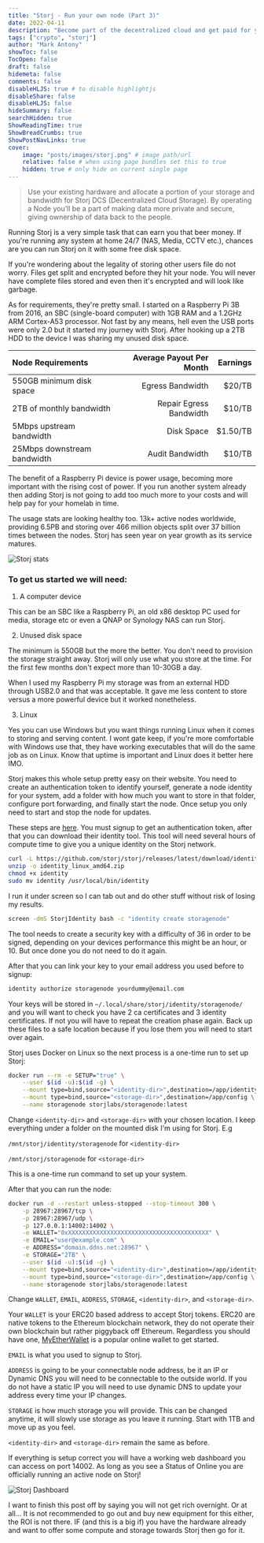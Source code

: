 ```yaml
---
title: "Storj - Run your own node (Part 3)"
date: 2022-04-11
description: "Become part of the decentralized cloud and get paid for your extra bandwidth and storage capacity."
tags: ["crypto", "storj"]
author: "Mark Antony"
showToc: false
TocOpen: false
draft: false
hidemeta: false
comments: false
disableHLJS: true # to disable highlightjs
disableShare: false
disableHLJS: false
hideSummary: false
searchHidden: true
ShowReadingTime: true
ShowBreadCrumbs: true
ShowPostNavLinks: true
cover:
    image: "posts/images/storj.png" # image path/url
    relative: false # when using page bundles set this to true
    hidden: true # only hide on current single page
---
```


> Use your existing hardware and allocate a portion of your storage and bandwidth for Storj DCS (Decentralized Cloud Storage). By operating a Node you’ll be a part of making data more private and secure, giving ownership of data back to the people.

Running Storj is a very simple task that can earn you that beer money. If you're running any system at home 24/7 (NAS, Media, CCTV etc.), chances are you can run Storj on it with some free disk space.

If you're wondering about the legality of storing other users file do not worry. Files get split and encrypted before they hit your node. You will never have complete files stored and even then it's encrypted and will look like garbage.

As for requirements, they're pretty small. I started on a Raspberry Pi 3B from 2016, an SBC (single-board computer) with 1GB RAM and a 1.2GHz ARM Cortex-A53 processor. Not fast by any means, hell even the USB ports were only 2.0 but it started my journey with Storj. After hooking up a 2TB HDD to the device I was sharing my unused disk space.

|Node Requirements||Average Payout Per Month|Earnings|
|:---|---|---:|---:|
|550GB minimum disk space||Egress Bandwidth|$20/TB|
|2TB of monthly bandwidth||Repair Egress Bandwidth|$10/TB|
|5Mbps upstream bandwidth||Disk Space|$1.50/TB|
|25Mbps downstream bandwidth||Audit Bandwidth|$10/TB|

The benefit of a Raspberry Pi device is power usage, becoming more important with the rising cost of power. If you run another system already then adding Storj is not going to add too much more to your costs and will help pay for your homelab in time.

The usage stats are looking healthy too. 13k+ active nodes worldwide, providing 6.5PB and storing over 466 million objects split over 37 billion times between the nodes. Storj has seen year on year growth as its service matures.

![Storj stats](posts/images/storj.stats.png)

### To get us started we will need:
1. A computer device

This can be an SBC like a Raspberry Pi, an old x86 desktop PC used for media, storage etc or even a QNAP or Synology NAS can run Storj.

2. Unused disk space

The minimum is 550GB but the more the better. You don't need to provision the storage straight away. Storj will only use what you store at the time. For the first few months don't expect more than 10-30GB a day.

When I used my Raspberry Pi my storage was from an external HDD through USB2.0 and that was acceptable. It gave me less content to store versus a more powerful device but it worked nonetheless.

3. Linux

Yes you can use Windows but you want things running Linux when it comes to storing and serving content. I wont gate keep, if you're more comfortable with Windows use that, they have working executables that will do the same job as on Linux. Know that uptime is important and Linux does it better here IMO.


Storj makes this whole setup pretty easy on their website. You need to create an authentication token to identify yourself, generate a node identity for your system, add a folder with how much you want to store in that folder, configure port forwarding, and finally start the node. Once setup you only need to start and stop the node for updates.

These steps are [here](https://www.storj.io/host-a-node). You must signup to get an authentication token, after that you can download their identity tool. This tool will need several hours of compute time to give you a unique identity on the Storj network.

```bash
curl -L https://github.com/storj/storj/releases/latest/download/identity_linux_amd64.zip -o identity_linux_amd64.zip
unzip -o identity_linux_amd64.zip
chmod +x identity
sudo mv identity /usr/local/bin/identity
```
I run it under screen so I can tab out and do other stuff without risk of losing my results.
```bash
screen -dmS StorjIdentity bash -c "identity create storagenode"
```
The tool needs to create a security key with a difficulty of 36 in order to be signed, depending on your devices performance this might be an hour, or 10. But once done you do not need to do it again.

After that you can link your key to your email address you used before to signup:

```bash
identity authorize storagenode yourdummy@email.com
```

Your keys will be stored in ```~/.local/share/storj/identity/storagenode/``` and you will want to check you have 2 ca certificates and 3 identity certificates. If not you will have to repeat the creation phase again. Back up these files to a safe location because if you lose them you will need to start over again.

Storj uses Docker on Linux so the next process is a one-time run to set up Storj:

```bash
docker run --rm -e SETUP="true" \
    --user $(id -u):$(id -g) \
    --mount type=bind,source="<identity-dir>",destination=/app/identity \
    --mount type=bind,source="<storage-dir>",destination=/app/config \
    --name storagenode storjlabs/storagenode:latest
```

Change ```<identity-dir>``` and ```<storage-dir>``` with your chosen location. I keep everything under a folder on the mounted disk I'm using for Storj. E.g

```/mnt/storj/identity/storagenode``` for ```<identity-dir>```

```/mnt/storj/storagenode``` for ```<storage-dir>```

This is a one-time run command to set up your system.

After that you can run the node:

```bash
docker run -d --restart unless-stopped --stop-timeout 300 \
    -p 28967:28967/tcp \
    -p 28967:28967/udp \
    -p 127.0.0.1:14002:14002 \
    -e WALLET="0xXXXXXXXXXXXXXXXXXXXXXXXXXXXXXXXXXXXXXXXX" \
    -e EMAIL="user@example.com" \
    -e ADDRESS="domain.ddns.net:28967" \
    -e STORAGE="2TB" \
    --user $(id -u):$(id -g) \
    --mount type=bind,source="<identity-dir>",destination=/app/identity \
    --mount type=bind,source="<storage-dir>",destination=/app/config \
    --name storagenode storjlabs/storagenode:latest
```

Change ```WALLET```, ```EMAIL```, ```ADDRESS```, ```STORAGE```, ```<identity-dir>```, and ```<storage-dir>```.

Your ```WALLET``` is your ERC20 based address to accept Storj tokens. ERC20 are native tokens to the Ethereum blockchain network, they do not operate their own blockchain but rather piggyback off Ethereum. Regardless you should have one, [MyEtherWallet](https://www.myetherwallet.com/) is a popular online wallet to get started.

```EMAIL``` is what you used to signup to Storj.

```ADDRESS``` is going to be your connectable node address, be it an IP or Dynamic DNS you will need to be connectable to the outside world. If you do not have a static IP you will need to use dynamic DNS to update your address every time your IP changes.

```STORAGE``` is how much storage you will provide. This can be changed anytime, it will slowly use storage as you leave it running. Start with 1TB and move up as you feel.

```<identity-dir>``` and ```<storage-dir>``` remain the same as before.

If everything is setup correct you will have a working web dashboard you can access on port 14002. As long as you see a Status of Online you are officially running an active node on Storj!

![Storj Dashboard](posts/images/storj.dashboard.png)

I want to finish this post off by saying you will not get rich overnight. Or at all... It is not recommended to go out and buy new equipment for this either, the ROI is not there. IF (and this is a big if) you have the hardware already and want to offer some compute and storage towards Storj then go for it.